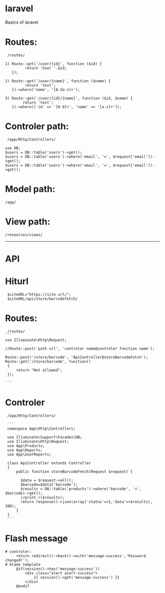 # laravel
Basics of laravel 

# Routes:
     /routes/
```     
1) Route::get('/user/{id}', function ($id) {
         return 'User '.$id;
   });

2) Route::get('/user/{name}', function ($name) {
         return 'test';
   })->where('name', '[A-Za-z]+');

3) Route::get('/user/{id}/{name}', function ($id, $name) {
        return 'test';
   })->where(['id' => '[0-9]+', 'name' => '[a-z]+']);
```

# Controler path:
     /app/Http/Controllers/
```
use DB;
$users = DB::table('users')->get();
$users = DB::table('users')->where('email', '=', $request['email'])->get();
$users = DB::table('users')->where('email', '=', $request['email'])->get();
```
    
# Model path: 
    /app/
    
# View path:     
    /resources/views/
-----------------------------------------------------------------
# API
# Hiturl
     $siteURL="https://site url/";
     $siteURL/api/store/barcodefetch/
# Routes:
     /routes/
    ```
    use Illuminate\Http\Request;
    
    //Route::post('path url', 'controler name@controler function name');
    
    Route::post('/store/barcode', 'ApiController@storeBarcodeFetch');
    Route::get('/store/barcode', function()
     {
         return "Not allowed";
     });
    
    ```
 # Controler
     /app/Http/Controllers/
     
     ```
     namespace App\Http\Controllers;

     use Illuminate\Support\Facades\DB;
     use Illuminate\Http\Request;
     use App\Products;
     use App\Reports;
     use App\UserReports;

     class ApiController extends Controller
     {
         public function storeBarcodeFetch(Request $request) {
         
           $data = $request->all();
           $barcode=$data['barcode'];
           $results = DB::table('products')->where('barcode', '=', $barcode)->get();
           //print_r($results);
           return response()->json(array('status'=>1,'data'=>$results), 200);
         }
     }
     ```
   # Flash message
```
# controler:
     return redirect()->back()->with('message-success','Password changed!');
# blade template
     @if(session()->has('message-success'))
         <div class="alert alert-success">
             {{ session()->get('message-success') }}
         </div>
     @endif
```


